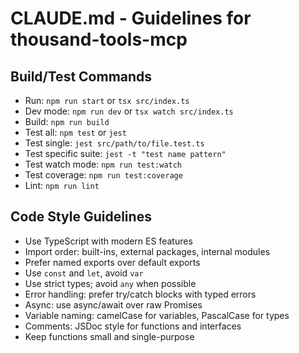 # CLAUDE.md - Guidelines for thousand-tools-mcp

## Build/Test Commands
- Run: `npm run start` or `tsx src/index.ts`
- Dev mode: `npm run dev` or `tsx watch src/index.ts`
- Build: `npm run build`
- Test all: `npm test` or `jest`
- Test single: `jest src/path/to/file.test.ts`
- Test specific suite: `jest -t "test name pattern"`
- Test watch mode: `npm run test:watch`
- Test coverage: `npm run test:coverage`
- Lint: `npm run lint`

## Code Style Guidelines
- Use TypeScript with modern ES features
- Import order: built-ins, external packages, internal modules
- Prefer named exports over default exports
- Use `const` and `let`, avoid `var`
- Use strict types; avoid `any` when possible
- Error handling: prefer try/catch blocks with typed errors
- Async: use async/await over raw Promises
- Variable naming: camelCase for variables, PascalCase for types
- Comments: JSDoc style for functions and interfaces
- Keep functions small and single-purpose